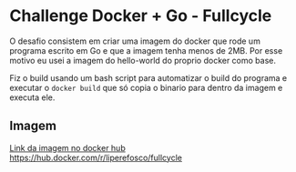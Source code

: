 # Challenge Docker + Go - Fullcycle
O desafio consistem em criar uma imagem do docker que rode um programa escrito em Go e que a imagem tenha menos de 2MB. Por esse motivo eu usei a imagem do hello-world do proprio docker como base.

Fiz o build usando um bash script para automatizar o build do programa e executar o `docker build` que só copia o binario para dentro da imagem e executa ele.

## Imagem
[Link da imagem no docker hub](https://hub.docker.com/r/liperefosco/fullcycle)
https://hub.docker.com/r/liperefosco/fullcycle